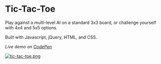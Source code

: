 # Tic-Tac-Toe

Play against a multi-level AI on a standard 3x3 board, or challenge yourself with 4x4 and 5x5 options.

Built with Javascript, jQuery, HTML, and CSS. 

*Live demo on [CodePen](http://codepen.io/lvb_111/full/GjKPWq/)*

[![tic-tac-toe.png](https://s18.postimg.org/qvcdsajgp/tic_tac_toe.png)](https://postimg.org/image/e3y7ls9ol/)









